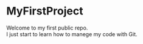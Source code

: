 # MyFirstProject

Welcome to my first public repo.  
I just start to learn how to manege my code with Git.